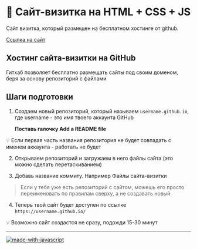 # 🦊 Сайт-визитка на HTML + CSS + JS

Сайт визитка, который размещен на бесплатном хостинге от github.

[Ссылка на сайт](https://tacitcoast.github.io/)

## Хостинг сайта-визитки на GitHub

Гитхаб позволяет бесплатно размещать сайты под своим доменом, беря за основу репозиторий с файлами

## Шаги подготовки

1. Создаем новый репозиторий, который называем `username.github.io`, где username - это имя твоего аккаунта GitHub
    
    **Поставь галочку Add a README file**


<aside>
💡 Если первая часть названия репозитория не будет совпадать с именем аккаунта - работать не будет

</aside>

2. Открываем репозиторий и загружаем в него файлы сайта (это можно сделать перетаскиванием)

3. Добавь название коммиту. Например Файлы сайта-визитки

> Если у тебя уже есть репозиторий с сайтом, можешь его просто переименовать по правилам сверху, а не создавать новый
> 
4. Теперь твой сайт будет доступен по ссылке `https://username.github.io/`
    

💡 Возможно сайт создастся не сразу, подожди 15-30 минут

____
[![made-with-javascript](https://img.shields.io/badge/Made%20with-JavaScript-1f425f.svg)](https://www.javascript.com)
